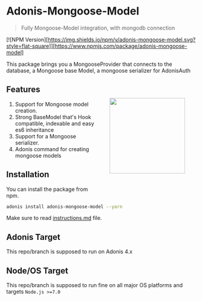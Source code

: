 # Adonis-Mongoose-Model
> Fully Mongoose-Model integration, with mongodb connection

[![NPM Version][https://img.shields.io/npm/v/adonis-mongoose-model.svg?style=flat-square]][https://www.npmjs.com/package/adonis-mongoose-model]

This package brings you a MongooseProvider that connects to the database, a Mongoose base Model, a mongoose serializer for AdonisAuth

<img src="http://res.cloudinary.com/adonisjs/image/upload/q_100/v1497112678/adonis-purple_pzkmzt.svg" width="200px" align="right" hspace="30px" vspace="50px">

## Features

1. Support for Mongoose model creation.
2. Strong BaseModel that's Hook compatible, indexable and easy es6 inheritance
3. Support for a Mongoose serializer.
4. Adonis command for creating mongoose models

## Installation
You can install the package from npm.
```bash
adonis install adonis-mongoose-model --yarn
```

Make sure to read [instructions.md](instructions.md) file.

## Adonis Target

This repo/branch is supposed to run on Adonis 4.x

## Node/OS Target

This repo/branch is supposed to run fine on all major OS platforms and targets `Node.js >=7.0`
